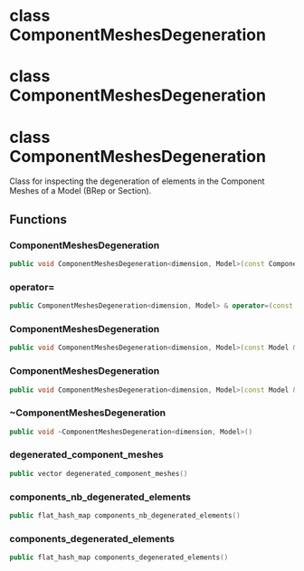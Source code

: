 # class ComponentMeshesDegeneration

# class ComponentMeshesDegeneration

# class ComponentMeshesDegeneration

Class for inspecting the degeneration of elements in the Component Meshes of a Model (BRep or Section).

## Functions

### ComponentMeshesDegeneration

```cpp
public void ComponentMeshesDegeneration<dimension, Model>(const ComponentMeshesDegeneration<dimension, Model> & )
```

### operator=

```cpp
public ComponentMeshesDegeneration<dimension, Model> & operator=(const ComponentMeshesDegeneration<dimension, Model> & )
```

### ComponentMeshesDegeneration

```cpp
public void ComponentMeshesDegeneration<dimension, Model>(const Model & model)
```

### ComponentMeshesDegeneration

```cpp
public void ComponentMeshesDegeneration<dimension, Model>(const Model & model, bool verbose)
```

### ~ComponentMeshesDegeneration

```cpp
public void ~ComponentMeshesDegeneration<dimension, Model>()
```

### degenerated_component_meshes

```cpp
public vector degenerated_component_meshes()
```

### components_nb_degenerated_elements

```cpp
public flat_hash_map components_nb_degenerated_elements()
```

### components_degenerated_elements

```cpp
public flat_hash_map components_degenerated_elements()
```
